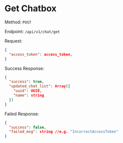 # Get Chatbox

Method: `POST`

Endpoint: `/api/v1/chat/get`

Request:

```json
{
  "access_token": access_token,
}
```

Success Response:

```json
{
  "success": true,
  "updated_chat_list": Array[{
    "uuid": UUID,
    "name": string
  }]
}
```

Failed Response:

```json
{
  "success": false,
  "failed_msg": string //e.g. "IncorrectAccessToken"
}
```
